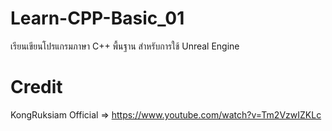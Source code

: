 # Learn-CPP-Basic_01
เรียนเขียนโปรแกรมภาษา C++ พื้นฐาน
สำหรับการใช้ Unreal Engine 

# Credit

KongRuksiam Official => https://www.youtube.com/watch?v=Tm2VzwIZKLc

